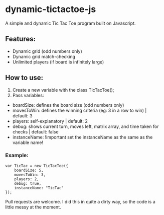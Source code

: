 # dynamic-tictactoe-js
A simple and dynamic Tic Tac Toe program built on Javascript.

## Features:
- Dynamic grid (odd numbers only)
- Dynamic grid match-checking
- Unlimited players (if board is infinitely large)

## How to use: 
1) Create a new variable with the class TicTacToe();
2) Pass variables:
- boardSize: defines the board size (odd numbers only)
- movesToWin: defines the winning criteria (eg: 3 in a row to win) | default: 3
- players: self-explanatory | default: 2
- debug: shows current turn, moves left, matrix array, and time taken for checks | default: false
- instanceName: !important set the instanceName as the same as the variable name!

### Example:
    var TicTac = new TicTacToe({
        boardSize: 5,
        movesToWin: 3,
        players: 2,
        debug: true,
        instanceName: "TicTac"
    });
    
Pull requests are welcome. I did this in quite a dirty way, so the code is a little messy at the moment.

